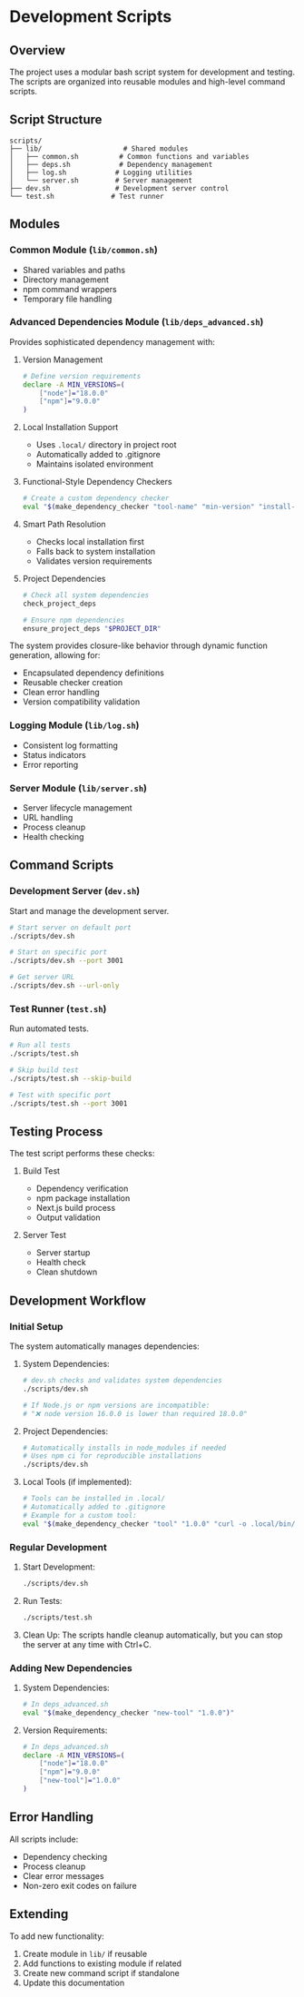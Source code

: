 # Development Scripts

## Overview

The project uses a modular bash script system for development and testing. The scripts are organized into reusable modules and high-level command scripts.

## Script Structure

```
scripts/
├── lib/                    # Shared modules
│   ├── common.sh          # Common functions and variables
│   ├── deps.sh            # Dependency management
│   ├── log.sh            # Logging utilities
│   └── server.sh         # Server management
├── dev.sh                # Development server control
└── test.sh              # Test runner
```

## Modules

### Common Module (`lib/common.sh`)
- Shared variables and paths
- Directory management
- npm command wrappers
- Temporary file handling

### Advanced Dependencies Module (`lib/deps_advanced.sh`)

Provides sophisticated dependency management with:

1. Version Management
   ```bash
   # Define version requirements
   declare -A MIN_VERSIONS=(
       ["node"]="18.0.0"
       ["npm"]="9.0.0"
   )
   ```

2. Local Installation Support
   - Uses `.local/` directory in project root
   - Automatically added to .gitignore
   - Maintains isolated environment

3. Functional-Style Dependency Checkers
   ```bash
   # Create a custom dependency checker
   eval "$(make_dependency_checker "tool-name" "min-version" "install-command")"
   ```

4. Smart Path Resolution
   - Checks local installation first
   - Falls back to system installation
   - Validates version requirements

5. Project Dependencies
   ```bash
   # Check all system dependencies
   check_project_deps

   # Ensure npm dependencies
   ensure_project_deps "$PROJECT_DIR"
   ```

The system provides closure-like behavior through dynamic function generation, allowing for:
- Encapsulated dependency definitions
- Reusable checker creation
- Clean error handling
- Version compatibility validation

### Logging Module (`lib/log.sh`)
- Consistent log formatting
- Status indicators
- Error reporting

### Server Module (`lib/server.sh`)
- Server lifecycle management
- URL handling
- Process cleanup
- Health checking

## Command Scripts

### Development Server (`dev.sh`)

Start and manage the development server.

```bash
# Start server on default port
./scripts/dev.sh

# Start on specific port
./scripts/dev.sh --port 3001

# Get server URL
./scripts/dev.sh --url-only
```

### Test Runner (`test.sh`)

Run automated tests.

```bash
# Run all tests
./scripts/test.sh

# Skip build test
./scripts/test.sh --skip-build

# Test with specific port
./scripts/test.sh --port 3001
```

## Testing Process

The test script performs these checks:

1. Build Test
   - Dependency verification
   - npm package installation
   - Next.js build process
   - Output validation

2. Server Test
   - Server startup
   - Health check
   - Clean shutdown

## Development Workflow

### Initial Setup

The system automatically manages dependencies:

1. System Dependencies:
   ```bash
   # dev.sh checks and validates system dependencies
   ./scripts/dev.sh
   
   # If Node.js or npm versions are incompatible:
   # "❌ node version 16.0.0 is lower than required 18.0.0"
   ```

2. Project Dependencies:
   ```bash
   # Automatically installs in node_modules if needed
   # Uses npm ci for reproducible installations
   ./scripts/dev.sh
   ```

3. Local Tools (if implemented):
   ```bash
   # Tools can be installed in .local/
   # Automatically added to .gitignore
   # Example for a custom tool:
   eval "$(make_dependency_checker "tool" "1.0.0" "curl -o .local/bin/tool ...")"
   ```

### Regular Development

1. Start Development:
   ```bash
   ./scripts/dev.sh
   ```

2. Run Tests:
   ```bash
   ./scripts/test.sh
   ```

3. Clean Up:
   The scripts handle cleanup automatically, but you can stop the server at any time with Ctrl+C.

### Adding New Dependencies

1. System Dependencies:
   ```bash
   # In deps_advanced.sh
   eval "$(make_dependency_checker "new-tool" "1.0.0")"
   ```

2. Version Requirements:
   ```bash
   # In deps_advanced.sh
   declare -A MIN_VERSIONS=(
       ["node"]="18.0.0"
       ["npm"]="9.0.0"
       ["new-tool"]="1.0.0"
   )
   ```

## Error Handling

All scripts include:
- Dependency checking
- Process cleanup
- Clear error messages
- Non-zero exit codes on failure

## Extending

To add new functionality:
1. Create module in `lib/` if reusable
2. Add functions to existing module if related
3. Create new command script if standalone
4. Update this documentation